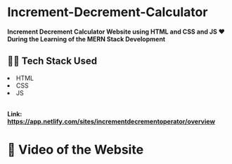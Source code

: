 # Increment-Decrement-Calculator
<b>Increment Decrement Calculator Website using HTML and CSS and JS ❤️ During the Learning of the MERN Stack Development</b>

## 👨‍💻 Tech Stack Used
<li>HTML</li>
<li>CSS</li>
<li>JS</li>
<br>

<b>Link: https://app.netlify.com/sites/incrementdecrementoperator/overview</b>

# 🎥 Video of the Website





